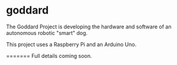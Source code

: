goddard
=======

The Goddard Project is developing the hardware and software of an autonomous robotic "smart" dog.

This project uses a Raspberry Pi and an Arduino Uno.

=======
Full details coming soon.
